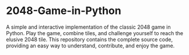 # 2048-Game-in-Python
A simple and interactive implementation of the classic 2048 game in Python. Play the game, combine tiles, and challenge yourself to reach the elusive 2048 tile. This repository contains the complete source code, providing an easy way to understand, contribute, and enjoy the game.
